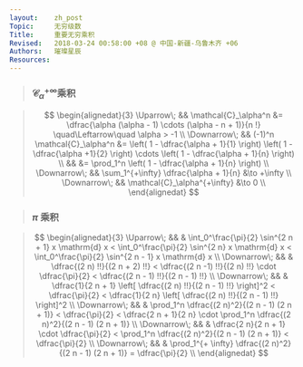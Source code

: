 ```yaml
---
layout:    zh_post
Topic:     无穷级数
Title:     重要无穷乘积
Revised:   2018-03-24 00:58:00 +08 @ 中国-新疆-乌鲁木齐 +06
Authors:   璀璨星辰
Resources:
---
```


> ### $\mathcal{C}_\alpha^{+\infty}$乘积

> $$
> \begin{alignedat}{3}
> \Uparrow\;   &&                   \mathcal{C}_\alpha^n &= \dfrac{\alpha (\alpha - 1) \cdots (\alpha - n + 1)}{n !} \quad\Leftarrow\quad \alpha > -1 \\
> \Downarrow\; &&            (-1)^n \mathcal{C}_\alpha^n &= \left( 1 - \dfrac{\alpha + 1}{1} \right) \left( 1 - \dfrac{\alpha +1}{2} \right) \cdots \left( 1 - \dfrac{\alpha + 1}{n} \right) \\
>              &&                                        &= \prod_1^n \left( 1 - \dfrac{\alpha + 1}{n} \right) \\
> \Downarrow\; && \sum_1^{+\infty} \dfrac{\alpha + 1}{n} &\to +\infty \\
> \Downarrow\; &&           \mathcal{C}_\alpha^{+\infty} &\to 0 \\
> \end{alignedat}
> $$
>

> ### $\pi$ 乘积

> $$
> \begin{alignedat}{3}
> \Uparrow\;   && & \int_0^\frac{\pi}{2} \sin^{2 n + 1} x \mathrm{d} x < \int_0^\frac{\pi}{2} \sin^{2 n} x \mathrm{d} x < \int_0^\frac{\pi}{2} \sin^{2 n - 1} x \mathrm{d} x \\
> \Downarrow\; && & \dfrac{(2 n) !!}{(2 n + 2) !!} < \dfrac{(2 n -1) !!}{(2 n) !!} \cdot  \dfrac{\pi}{2} < \dfrac{(2 n - 1) !!}{(2 n - 1) !!} \\
> \Downarrow\; && & \dfrac{1}{2 n + 1} \left[ \dfrac{(2 n) !!}{(2 n - 1) !!} \right]^2 < \dfrac{\pi}{2} < \dfrac{1}{2 n} \left[ \dfrac{(2 n) !!}{(2 n - 1) !!} \right]^2 \\
> \Downarrow\; && & \prod_1^n \dfrac{(2 n)^2}{(2 n - 1) (2 n + 1)} < \dfrac{\pi}{2} < \dfrac{2 n + 1}{2 n} \cdot \prod_1^n \dfrac{(2 n)^2}{(2 n - 1) (2 n + 1)} \\
> \Downarrow\; && & \dfrac{2 n}{2 n + 1} \cdot \dfrac{\pi}{2} < \prod_1^n \dfrac{(2 n)^2}{(2 n - 1) (2 n + 1)} < \dfrac{\pi}{2} \\
> \Downarrow\; && & \prod_1^{+ \infty} \dfrac{(2 n)^2}{(2 n - 1) (2 n + 1)} = \dfrac{\pi}{2} \\
> \end{alignedat}
> $$
>